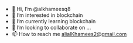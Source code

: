 - 👋 Hi, I’m @alkhameesq8
- 👀 I’m interested in blockchain
- 🌱 I’m currently learning blockchain
- 💞️ I’m looking to collaborate on ...
- 📫 How to reach me alialKhamees2@gmail.com

<!---
alkhameesq8/alkhameesq8 is a ✨ special ✨ repository because its `README.md` (this file) appears on your GitHub profile.
You can click the Preview link to take a look at your changes.
--->
